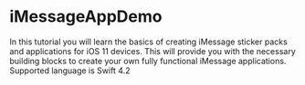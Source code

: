 # iMessageAppDemo
In this tutorial you will learn the basics of creating iMessage sticker packs and applications for iOS 11 devices. 
This will provide you with the necessary building blocks to create your own fully functional iMessage applications. Supported language is Swift 4.2
